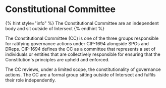 # Constitutional Committee

{% hint style="info" %}
The Constitutional Committee are an independent body and sit outside of Intersect
{% endhint %}

The Constitutional Committee (CC) is one of the three groups responsible for ratifying governance actions under CIP-1694 alongside SPOs and DReps. CIP-1694 defines the CC as a committee that represents a set of individuals or entities that are collectively responsible for ensuring that the Constitution's principles are upheld and enforced.

The CC reviews, under a limited scope, the constitutionality of governance actions. The CC are a formal group sitting outside of Intersect and fulfils their role independently.

